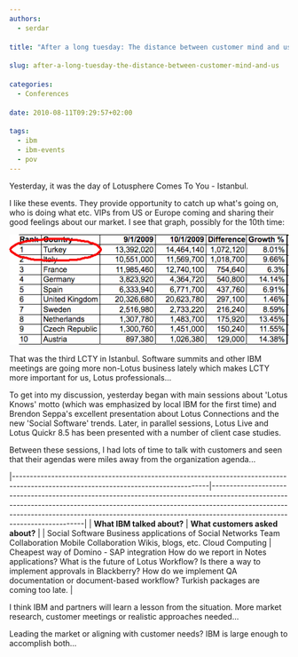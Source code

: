 ```yaml
---
authors:
  - serdar

title: "After a long tuesday: The distance between customer mind and us"

slug: after-a-long-tuesday-the-distance-between-customer-mind-and-us

categories:
  - Conferences

date: 2010-08-11T09:29:57+02:00

tags:
  - ibm
  - ibm-events
  - pov
---
```


Yesterday, it was the day of Lotusphere Comes To You - Istanbul.
<!-- more -->
I like these events. They provide opportunity to catch up what's going on, who is doing what etc. VIPs from US or Europe coming and sharing their good feelings about our market. I see that graph, possibly for the 10th time:

![Image:After a long tuesday: The distance between customer mind and us](../../images/imported/after-a-long-tuesday-the-distance-between-customer-mind-and-us-M2.gif)

That was the third LCTY in Istanbul. Software summits and other IBM meetings are going more non-Lotus business lately which makes LCTY more important for us, Lotus professionals...

To get into my discussion, yesterday began with main sessions about 'Lotus Knows' motto (which was emphasized by local IBM for the first time) and Brendon Seppa's excellent presentation about Lotus Connections and the new 'Social Software' trends. Later, in parallel sessions, Lotus Live and Lotus Quickr 8.5 has been presented with a number of client case studies.

Between these sessions, I had lots of time to talk with customers and seen that their agendas were miles away from the organization agenda...

|-------------------------------------------------------------------------------------------------------------------------------------|------------------------------------------------------------------------------------------------------------------------------------------------------------------------------------------------------------------------------------------------------------------------------------|
| **What IBM talked about?**                                                                                                          | **What customers asked about?**                                                                                                                                                                                                                                                    |
| Social Software Business applications of Social Networks Team Collaboration Mobile Collaboration Wikis, blogs, etc. Cloud Computing | Cheapest way of Domino - SAP integration How do we report in Notes applications? What is the future of Lotus Workflow? Is there a way to implement approvals in Blackberry? How do we implement QA documentation or document-based workflow? Turkish packages are coming too late. |


I think IBM and partners will learn a lesson from the situation. More market research, customer meetings or realistic approaches needed...

Leading the market or aligning with customer needs? IBM is large enough to accomplish both...
